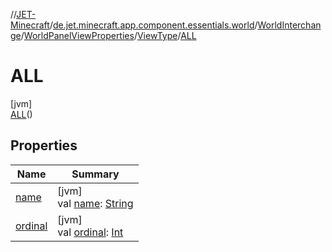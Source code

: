 //[JET-Minecraft](../../../../../../index.md)/[de.jet.minecraft.app.component.essentials.world](../../../../index.md)/[WorldInterchange](../../../index.md)/[WorldPanelViewProperties](../../index.md)/[ViewType](../index.md)/[ALL](index.md)

# ALL

[jvm]\
[ALL](index.md)()

## Properties

| Name | Summary |
|---|---|
| [name](../../../../../de.jet.minecraft.tool.input/-keyboard/-type/-a-n-y/index.md#-372974862%2FProperties%2F-726029290) | [jvm]<br>val [name](../../../../../de.jet.minecraft.tool.input/-keyboard/-type/-a-n-y/index.md#-372974862%2FProperties%2F-726029290): [String](https://kotlinlang.org/api/latest/jvm/stdlib/kotlin/-string/index.html) |
| [ordinal](../../../../../de.jet.minecraft.tool.input/-keyboard/-type/-a-n-y/index.md#-739389684%2FProperties%2F-726029290) | [jvm]<br>val [ordinal](../../../../../de.jet.minecraft.tool.input/-keyboard/-type/-a-n-y/index.md#-739389684%2FProperties%2F-726029290): [Int](https://kotlinlang.org/api/latest/jvm/stdlib/kotlin/-int/index.html) |
